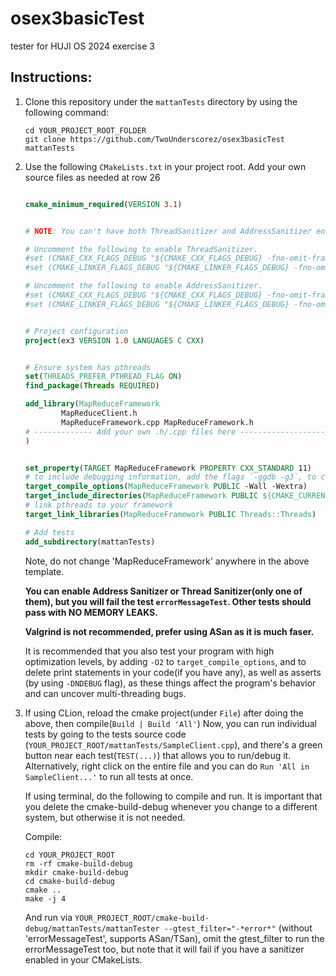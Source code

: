 # osex3basicTest

tester for HUJI OS 2024 exercise 3

## Instructions:

1. Clone this repository under the `mattanTests` directory by using the following command:

   ```shell
   cd YOUR_PROJECT_ROOT_FOLDER
   git clone https://github.com/TwoUnderscorez/osex3basicTest mattanTests
   ```
2. Use the following `CMakeLists.txt` in your project root. Add your own source files as needed at row 26

   ```cmake

   cmake_minimum_required(VERSION 3.1)


   # NOTE: You can't have both ThreadSanitizer and AddressSanitizer enabled at the same time.

   # Uncomment the following to enable ThreadSanitizer.
   #set (CMAKE_CXX_FLAGS_DEBUG "${CMAKE_CXX_FLAGS_DEBUG} -fno-omit-frame-pointer -fsanitize=thread")
   #set (CMAKE_LINKER_FLAGS_DEBUG "${CMAKE_LINKER_FLAGS_DEBUG} -fno-omit-frame-pointer -fsanitize=thread")

   # Uncomment the following to enable AddressSanitizer.
   #set (CMAKE_CXX_FLAGS_DEBUG "${CMAKE_CXX_FLAGS_DEBUG} -fno-omit-frame-pointer -fsanitize=address")
   #set (CMAKE_LINKER_FLAGS_DEBUG "${CMAKE_LINKER_FLAGS_DEBUG} -fno-omit-frame-pointer -fsanitize=address")


   # Project configuration
   project(ex3 VERSION 1.0 LANGUAGES C CXX)


   # Ensure system has pthreads
   set(THREADS_PREFER_PTHREAD_FLAG ON)
   find_package(Threads REQUIRED)

   add_library(MapReduceFramework
           MapReduceClient.h
           MapReduceFramework.cpp MapReduceFramework.h
   # ------------- Add your own .h/.cpp files here -------------------
   )


   set_property(TARGET MapReduceFramework PROPERTY CXX_STANDARD 11)
   # to include debugging information, add the flags `-ggdb -g3`, to compile an optimized build add `-O3`
   target_compile_options(MapReduceFramework PUBLIC -Wall -Wextra)
   target_include_directories(MapReduceFramework PUBLIC ${CMAKE_CURRENT_SOURCE_DIR})
   # link pthreads to your framework
   target_link_libraries(MapReduceFramework PUBLIC Threads::Threads)

   # Add tests
   add_subdirectory(mattanTests)


   ```
   Note, do not change 'MapReduceFramework' anywhere in the above template.

   **You can enable Address Sanitizer or Thread Sanitizer(only one of them), but you will
   fail the test `errorMessageTest`. Other tests should pass with NO MEMORY LEAKS.**

   **Valgrind is not recommended, prefer using ASan as it is much faser.**

   It is recommended that you also test your program with high optimization levels, by adding `-O2` to `target_compile_options`,
   and to delete print statements in your code(if you have any), as well as asserts (by using `-DNDEBUG` flag), as these things affect the program's
   behavior and can uncover multi-threading bugs.
3. If using CLion, reload the cmake project(under `File`) after doing the above, then compile(`Build | Build 'All'`)
   Now, you can run individual tests by going to the tests source code (`YOUR_PROJECT_ROOT/mattanTests/SampleClient.cpp`), and there's a green button
   near each test(`TEST(...)`) that allows you to run/debug it.
   Alternatively, right click on the entire file and you can do `Run 'All in SampleClient...'` to run all tests at once.

   If using terminal, do the following to compile and run. It is important
   that you delete the cmake-build-debug whenever you change to a different system, but otherwise
   it is not needed.

   Compile:

   ```shell
   cd YOUR_PROJECT_ROOT
   rm -rf cmake-build-debug
   mkdir cmake-build-debug
   cd cmake-build-debug
   cmake ..
   make -j 4
   ```
   And run via `YOUR_PROJECT_ROOT/cmake-build-debug/mattanTests/mattanTester --gtest_filter="-*error*"` (without 'errorMessageTest',
   supports ASan/TSan), omit the gtest_filter to run the errorMessageTest too, but note that it will fail if you have a sanitizer enabled
   in your CMakeLists.
